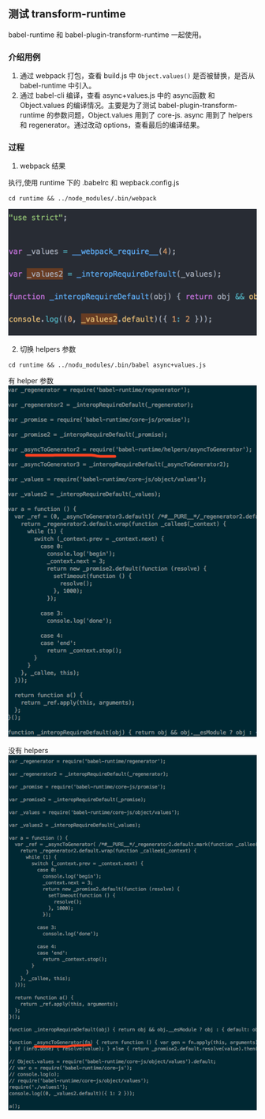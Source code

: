 ## 测试 transform-runtime
babel-runtime 和 babel-plugin-transform-runtime 一起使用。

### 介绍用例
1. 通过 webpack 打包，查看 build.js 中 ```Object.values()``` 是否被替换，是否从 babel-runtime 中引入。
2. 通过 babel-cli 编译，查看 async+values.js 中的 async函数 和 Object.values 的编译情况。主要是为了测试 babel-plugin-transform-runtime 的参数问题，Object.values 用到了 core-js. async 用到了 helpers 和 regenerator。通过改动 options，查看最后的编译结果。

### 过程
1. webpack 结果

执行,使用 runtime 下的 .babelrc 和 wepback.config.js
```
cd runtime && ../node_modules/.bin/webpack
```

![runtime](./img/values.png)

2. 切换 helpers 参数

```
cd runtime && ../nodu_modules/.bin/babel async+values.js
```

有 helper 参数
![has-helper](./img/has-helper.png)


没有 helpers
![no-helpers](./img/no-helper.png)